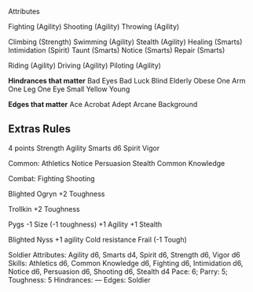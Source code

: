 Attributes



Fighting (Agility)
Shooting (Agility)
Throwing (Agility)

Climbing (Strength)
Swimming (Agility)
Stealth (Agility)
Healing (Smarts)
Intimidation (Spirit)
Taunt (Smarts)
Notice (Smarts)
Repair (Smarts)

Riding (Agility)
Driving (Agility)
Piloting (Agility)

**Hindrances that matter**
Bad Eyes
Bad Luck
Blind
Elderly
Obese
One Arm
One Leg
One Eye 
Small
Yellow
Young

**Edges that matter**
Ace
Acrobat
Adept
Arcane Background



## Extras Rules
4 points
Strength
Agility
Smarts d6
Spirit
Vigor 

Common:
Athletics
Notice
Persuasion
Stealth
Common Knowledge

Combat:
Fighting
Shooting

Blighted Ogryn
+2 Toughness

Trollkin
+2 Toughness

Pygs
-1 Size (-1 toughness)
+1 Agility
+1 Stealth

Blighted Nyss
+1 agility
Cold resistance
Frail (-1 Tough)



Soldier
Attributes: Agility d6, Smarts d4, Spirit d6, Strength d6, Vigor d6
Skills: Athletics d6, Common Knowledge d6, Fighting d6, Intimidation d6, Notice d6, Persuasion d6, Shooting d6, Stealth d4
Pace: 6; Parry: 5; Toughness: 5
Hindrances: —
Edges: Soldier








